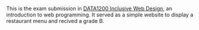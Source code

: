 This is the exam submission in <a href="https://student.oslomet.no/en/studier/-/studieinfo/emne/DATA1200/2024/H%C3%98ST" target="_blank">DATA1200 Inclusive Web Design</a>, an introduction to web programming. It served as a simple website to display a restaurant menu and recived a grade B. 
